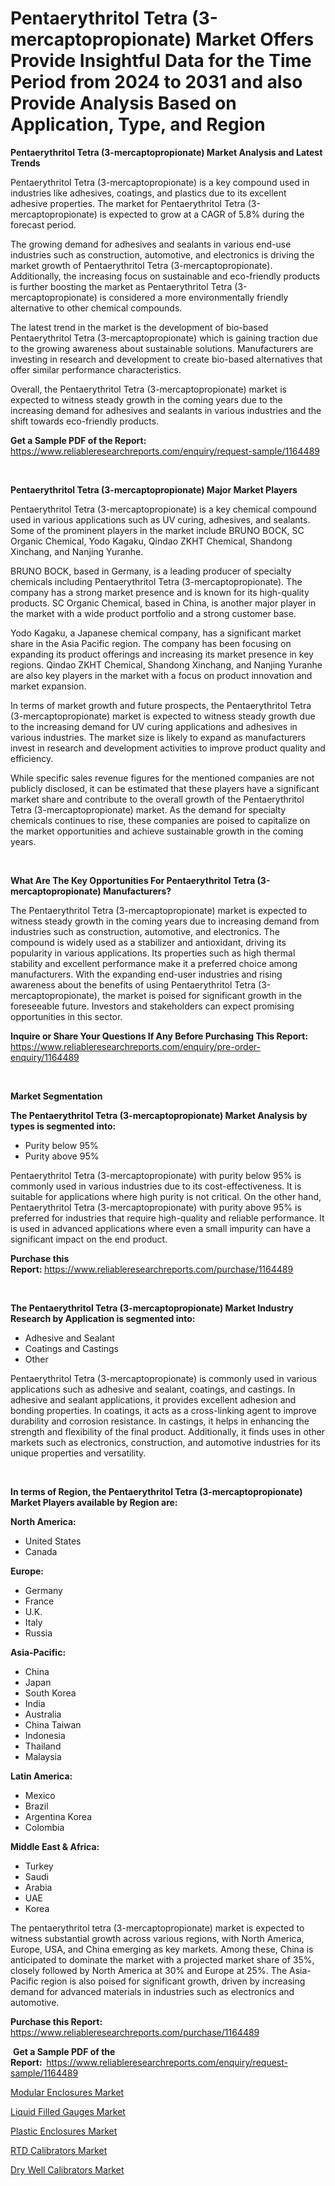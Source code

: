 <p><h1>Pentaerythritol Tetra (3-mercaptopropionate) Market Offers Provide Insightful Data for the Time Period from 2024 to 2031 and also Provide Analysis Based on Application, Type, and Region</h1></p><p><strong>Pentaerythritol Tetra (3-mercaptopropionate) Market Analysis and Latest Trends</strong></p>
<p><p>Pentaerythritol Tetra (3-mercaptopropionate) is a key compound used in industries like adhesives, coatings, and plastics due to its excellent adhesive properties. The market for Pentaerythritol Tetra (3-mercaptopropionate) is expected to grow at a CAGR of 5.8% during the forecast period. </p><p>The growing demand for adhesives and sealants in various end-use industries such as construction, automotive, and electronics is driving the market growth of Pentaerythritol Tetra (3-mercaptopropionate). Additionally, the increasing focus on sustainable and eco-friendly products is further boosting the market as Pentaerythritol Tetra (3-mercaptopropionate) is considered a more environmentally friendly alternative to other chemical compounds.</p><p>The latest trend in the market is the development of bio-based Pentaerythritol Tetra (3-mercaptopropionate) which is gaining traction due to the growing awareness about sustainable solutions. Manufacturers are investing in research and development to create bio-based alternatives that offer similar performance characteristics.</p><p>Overall, the Pentaerythritol Tetra (3-mercaptopropionate) market is expected to witness steady growth in the coming years due to the increasing demand for adhesives and sealants in various industries and the shift towards eco-friendly products.</p></p>
<p><strong>Get a Sample PDF of the Report:&nbsp;</strong> <a href="https://www.reliableresearchreports.com/enquiry/request-sample/1164489">https://www.reliableresearchreports.com/enquiry/request-sample/1164489</a></p>
<p>&nbsp;</p>
<p><strong>Pentaerythritol Tetra (3-mercaptopropionate) Major Market Players</strong></p>
<p><p>Pentaerythritol Tetra (3-mercaptopropionate) is a key chemical compound used in various applications such as UV curing, adhesives, and sealants. Some of the prominent players in the market include BRUNO BOCK, SC Organic Chemical, Yodo Kagaku, Qindao ZKHT Chemical, Shandong Xinchang, and Nanjing Yuranhe.</p><p>BRUNO BOCK, based in Germany, is a leading producer of specialty chemicals including Pentaerythritol Tetra (3-mercaptopropionate). The company has a strong market presence and is known for its high-quality products. SC Organic Chemical, based in China, is another major player in the market with a wide product portfolio and a strong customer base.</p><p>Yodo Kagaku, a Japanese chemical company, has a significant market share in the Asia Pacific region. The company has been focusing on expanding its product offerings and increasing its market presence in key regions. Qindao ZKHT Chemical, Shandong Xinchang, and Nanjing Yuranhe are also key players in the market with a focus on product innovation and market expansion.</p><p>In terms of market growth and future prospects, the Pentaerythritol Tetra (3-mercaptopropionate) market is expected to witness steady growth due to the increasing demand for UV curing applications and adhesives in various industries. The market size is likely to expand as manufacturers invest in research and development activities to improve product quality and efficiency.</p><p>While specific sales revenue figures for the mentioned companies are not publicly disclosed, it can be estimated that these players have a significant market share and contribute to the overall growth of the Pentaerythritol Tetra (3-mercaptopropionate) market. As the demand for specialty chemicals continues to rise, these companies are poised to capitalize on the market opportunities and achieve sustainable growth in the coming years.</p></p>
<p>&nbsp;</p>
<p><strong>What Are The Key Opportunities For Pentaerythritol Tetra (3-mercaptopropionate) Manufacturers?</strong></p>
<p><p>The Pentaerythritol Tetra (3-mercaptopropionate) market is expected to witness steady growth in the coming years due to increasing demand from industries such as construction, automotive, and electronics. The compound is widely used as a stabilizer and antioxidant, driving its popularity in various applications. Its properties such as high thermal stability and excellent performance make it a preferred choice among manufacturers. With the expanding end-user industries and rising awareness about the benefits of using Pentaerythritol Tetra (3-mercaptopropionate), the market is poised for significant growth in the foreseeable future. Investors and stakeholders can expect promising opportunities in this sector.</p></p>
<p><strong>Inquire or Share Your Questions If Any Before Purchasing This Report:</strong> <a href="https://www.reliableresearchreports.com/enquiry/pre-order-enquiry/1164489">https://www.reliableresearchreports.com/enquiry/pre-order-enquiry/1164489</a></p>
<p>&nbsp;</p>
<p><strong>Market Segmentation</strong></p>
<p><strong>The Pentaerythritol Tetra (3-mercaptopropionate) Market Analysis by types is segmented into:</strong></p>
<p><ul><li>Purity below 95%</li><li>Purity above 95%</li></ul></p>
<p><p>Pentaerythritol Tetra (3-mercaptopropionate) with purity below 95% is commonly used in various industries due to its cost-effectiveness. It is suitable for applications where high purity is not critical. On the other hand, Pentaerythritol Tetra (3-mercaptopropionate) with purity above 95% is preferred for industries that require high-quality and reliable performance. It is used in advanced applications where even a small impurity can have a significant impact on the end product.</p></p>
<p><strong>Purchase this Report:&nbsp;</strong><a href="https://www.reliableresearchreports.com/purchase/1164489">https://www.reliableresearchreports.com/purchase/1164489</a></p>
<p>&nbsp;</p>
<p><strong>The Pentaerythritol Tetra (3-mercaptopropionate) Market Industry Research by Application is segmented into:</strong></p>
<p><ul><li>Adhesive and Sealant</li><li>Coatings and Castings</li><li>Other</li></ul></p>
<p><p>Pentaerythritol Tetra (3-mercaptopropionate) is commonly used in various applications such as adhesive and sealant, coatings, and castings. In adhesive and sealant applications, it provides excellent adhesion and bonding properties. In coatings, it acts as a cross-linking agent to improve durability and corrosion resistance. In castings, it helps in enhancing the strength and flexibility of the final product. Additionally, it finds uses in other markets such as electronics, construction, and automotive industries for its unique properties and versatility.</p></p>
<p>&nbsp;</p>
<p><strong>In terms of Region, the Pentaerythritol Tetra (3-mercaptopropionate) Market Players available by Region are:</strong></p>
<p>
    <p> <strong> North America: </strong>
        <ul>
            <li>United States</li>
            <li>Canada</li>
        </ul>
        </p> 
    <p> <strong> Europe: </strong>
        <ul>
            <li>Germany</li>
            <li>France</li>
            <li>U.K.</li>
            <li>Italy</li>
            <li>Russia</li>
        </ul>
        </p> 
    <p> <strong> Asia-Pacific: </strong>
        <ul>
            <li>China</li>
            <li>Japan</li>
            <li>South Korea</li>
            <li>India</li>
            <li>Australia</li>
            <li>China Taiwan</li>
            <li>Indonesia</li>
            <li>Thailand</li>
            <li>Malaysia</li>
        </ul>
        </p> 
    <p> <strong> Latin America: </strong>
        <ul>
            <li>Mexico</li>
            <li>Brazil</li>
            <li>Argentina Korea</li>
            <li>Colombia</li>
        </ul>
        </p> 
    <p> <strong> Middle East & Africa: </strong>
        <ul>
            <li>Turkey</li>
            <li>Saudi</li>
            <li>Arabia</li>
            <li>UAE</li>
            <li>Korea</li>
        </ul>
    </p>
    </p>
<p><p>The pentaerythritol tetra (3-mercaptopropionate) market is expected to witness substantial growth across various regions, with North America, Europe, USA, and China emerging as key markets. Among these, China is anticipated to dominate the market with a projected market share of 35%, closely followed by North America at 30% and Europe at 25%. The Asia-Pacific region is also poised for significant growth, driven by increasing demand for advanced materials in industries such as electronics and automotive.</p></p>
<p><strong>Purchase this Report: </strong><a href="https://www.reliableresearchreports.com/purchase/1164489">https://www.reliableresearchreports.com/purchase/1164489</a></p>
<p>&nbsp;<strong>Get a Sample PDF of the Report:&nbsp;&nbsp;</strong><a href="https://www.reliableresearchreports.com/enquiry/request-sample/1164489">https://www.reliableresearchreports.com/enquiry/request-sample/1164489</a></p>
<p><strong></strong></p>
<p><p><a href="https://medium.com/@susandixon1989/modular-enclosures-market-exploring-market-share-market-trends-and-future-growth-543dc729b208">Modular Enclosures Market</a></p><p><a href="https://medium.com/@ruthfranklin11/liquid-filled-gauges-market-the-key-to-successful-business-strategy-forecast-till-2031-1fcdaf142a2f">Liquid Filled Gauges Market</a></p><p><a href="https://medium.com/@susandixon1989/analyzing-plastic-enclosures-market-global-industry-perspective-and-forecast-2024-to-2031-8d52b6a2bdad">Plastic Enclosures Market</a></p><p><a href="https://medium.com/@madisonsimmons10/rtd-calibrators-market-research-report-its-history-and-forecast-2024-to-2031-1d064d733328">RTD Calibrators Market</a></p><p><a href="https://medium.com/@madisonsimmons10/dry-well-calibrators-market-the-key-to-successful-business-strategy-forecast-till-2031-cdc6ae5b1d7f">Dry Well Calibrators Market</a></p></p>